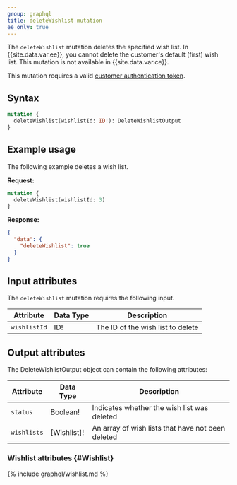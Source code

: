 ```yaml
---
group: graphql
title: deleteWishlist mutation
ee_only: true
---
```


The `deleteWishlist` mutation deletes the specified wish list. In {{site.data.var.ee}}, you cannot delete the customer's default (first) wish list. This mutation is not available in {{site.data.var.ce}}.

This mutation requires a valid [customer authentication token]({{page.baseurl}}/graphql/mutations/generate-customer-token.html).

## Syntax

```graphql
mutation {
  deleteWishlist(wishlistId: ID!): DeleteWishlistOutput
}
```

## Example usage

The following example deletes a wish list.

**Request:**

``` graphql
mutation {
  deleteWishlist(wishlistId: 3)
}
```

**Response:**

```json
{
  "data": {
    "deleteWishlist": true
  }
}
```

## Input attributes

The `deleteWishlist` mutation requires the following input.

Attribute |  Data Type | Description
--- | --- | ---
`wishlistId` | ID! | The ID of the wish list to delete

## Output attributes

The DeleteWishlistOutput object can contain the following attributes:

Attribute |  Data Type | Description
--- | --- | ---
`status` | Boolean! | Indicates whether the wish list was deleted
`wishlists` | [Wishlist]! | An array of wish lists that have not been deleted

### Wishlist attributes {#Wishlist}

{% include graphql/wishlist.md %}
